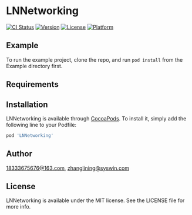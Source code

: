 # LNNetworking

[![CI Status](http://img.shields.io/travis/18333675676@163.com/LNNetworking.svg?style=flat)](https://travis-ci.org/18333675676@163.com/LNNetworking)
[![Version](https://img.shields.io/cocoapods/v/LNNetworking.svg?style=flat)](http://cocoapods.org/pods/LNNetworking)
[![License](https://img.shields.io/cocoapods/l/LNNetworking.svg?style=flat)](http://cocoapods.org/pods/LNNetworking)
[![Platform](https://img.shields.io/cocoapods/p/LNNetworking.svg?style=flat)](http://cocoapods.org/pods/LNNetworking)

## Example

To run the example project, clone the repo, and run `pod install` from the Example directory first.

## Requirements

## Installation

LNNetworking is available through [CocoaPods](http://cocoapods.org). To install
it, simply add the following line to your Podfile:

```ruby
pod 'LNNetworking'
```

## Author

18333675676@163.com, zhanglining@syswin.com

## License

LNNetworking is available under the MIT license. See the LICENSE file for more info.
